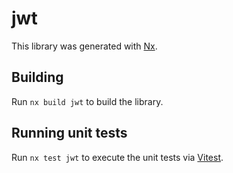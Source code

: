 # jwt

This library was generated with [Nx](https://nx.dev).

## Building

Run `nx build jwt` to build the library.

## Running unit tests

Run `nx test jwt` to execute the unit tests via [Vitest](https://vitest.dev/).
